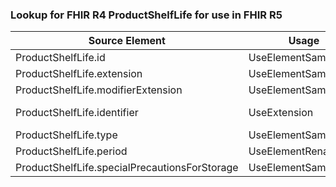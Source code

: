 ### Lookup for FHIR R4 ProductShelfLife for use in FHIR R5

| Source Element | Usage | Target |
| -------------- | ----- | ------ |
| ProductShelfLife.id | UseElementSameName | ProductShelfLife.id |
| ProductShelfLife.extension | UseElementSameName | ProductShelfLife.extension |
| ProductShelfLife.modifierExtension | UseElementSameName | ProductShelfLife.modifierExtension |
| ProductShelfLife.identifier | UseExtension | http://hl7.org/fhir/4.0/StructureDefinition/extension-ProductShelfLife.identifier |
| ProductShelfLife.type | UseElementSameName | ProductShelfLife.type |
| ProductShelfLife.period | UseElementRenamed | ProductShelfLife.period[x] |
| ProductShelfLife.specialPrecautionsForStorage | UseElementSameName | ProductShelfLife.specialPrecautionsForStorage |
